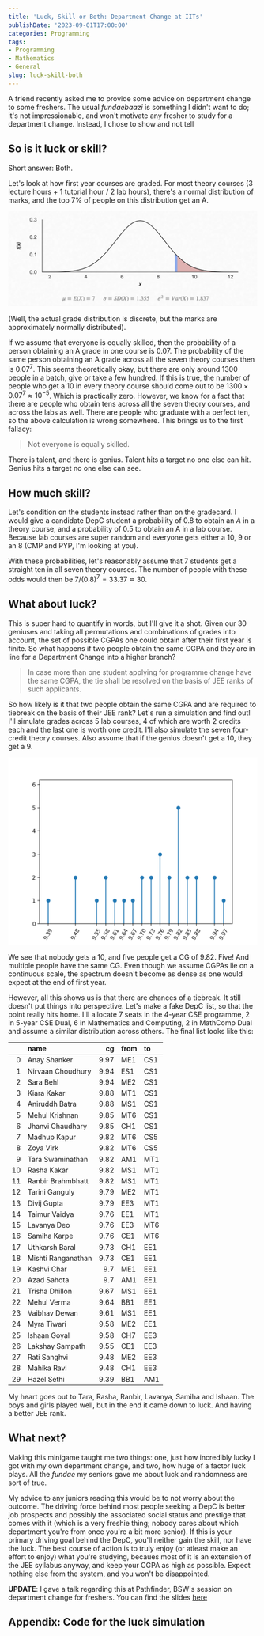```yaml
---
title: 'Luck, Skill or Both: Department Change at IITs'
publishDate: '2023-09-01T17:00:00'
categories: Programming
tags:
- Programming
- Mathematics
- General
slug: luck-skill-both
---
```


A friend recently asked me to provide some advice on department change to some
freshers. The usual _fundaebaazi_ is something I didn't want to do; it's not 
impressionable, and won't motivate any fresher to study for a department change.
Instead, I chose to show and not tell

## So is it luck or skill?

Short answer: Both.

Let's look at how first year courses are graded. For most theory courses 
(3 lecture hours + 1 tutorial hour / 2 lab hours), there's a normal distribution
of marks, and the top 7% of people on this distribution get an A. 

![normal distribution](/articles/2023/res/normal_grades.png)

(Well, the actual grade distribution is discrete, but the marks are 
approximately normally distributed).

If we assume that everyone is equally skilled, then the probability of a person
obtaining an A grade in one course is $0.07$. The probability of the same 
person obtaining an A grade across all the seven theory courses then is $0.07^{7}$.
This seems theoretically okay, but there are only around 1300 people in a batch,
give or take a few hundred. If this is true, the number of people who get a 10 
in every theory course should come out to be $1300 \times 0.07^{7} \approx 10^{-5}$.
Which is practically zero. However, we know for a fact that there are people
who obtain tens across all the seven theory courses, and across the labs as well.
There are people who graduate with a perfect ten, so the above calculation is 
wrong somewhere. This brings us to the first fallacy:

> Not everyone is equally skilled.

There is talent, and there is genius. Talent hits a target no one else can hit.
Genius hits a target no one else can see. 

## How much skill?

Let's condition on the students instead rather than on the gradecard. I would
give a candidate DepC student a probability of $0.8$ to obtain an $A$ in a
theory course, and a probability of $0.5$ to obtain an A in a lab course.
Because lab courses are super random and everyone gets either a 10, 9 or an 8
(CMP and PYP, I'm looking at you). 

With these probabilities, let's reasonably assume that $7$ students get a 
straight ten in all seven theory courses. The number of people with these 
odds would then be $7 / (0.8)^{7} = 33.37 \approx 30$. 

## What about luck?

This is super hard to quantify in words, but I'll give it a shot. Given our 
30 geniuses and taking all permutations and combinations of grades into
account, the set of possible CGPAs one could obtain after their first year is
finite. So what happens if two people obtain the same CGPA and they are in line
for a Department Change into a higher branch?

> In case more than one student applying for programme change have the same
> CGPA, the tie shall be resolved on the basis of JEE ranks of such applicants.

So how likely is it that two people obtain the same CGPA and are required to 
tiebreak on the basis of their JEE rank? Let's run a simulation and find out!
I'll simulate grades across 5 lab courses, 4 of which are worth 2 credits each 
and the last one is worth one credit. I'll also simulate the seven four-credit
theory courses. Also assume that if the genius doesn't get a 10, they get a 9.

![cgs](/articles/2023/res/cgs.png)

We see that nobody gets a 10, and five people get a CG of 9.82. Five! And 
multiple people have the same CG. Even though we assume CGPAs lie on a
continuous scale, the spectrum doesn't become as dense as one would expect 
at the end of first year. 

However, all this shows us is that there are chances of a tiebreak. It still
doesn't put things into perspective. Let's make a fake DepC list, so that the
point really hits home. I'll allocate 7 seats in the 4-year CSE programme, 
2 in 5-year CSE Dual, 6 in Mathematics and Computing, 2 in MathComp Dual and 
assume a similar distribution across others. The final list looks like this:

|    | name               |   cg | from   | to   |
|---:|:-------------------|-----:|:-------|:-----|
|  0 | Anay Shanker       | 9.97 | ME1    | CS1  |
|  1 | Nirvaan Choudhury  | 9.94 | ES1    | CS1  |
|  2 | Sara Behl          | 9.94 | ME2    | CS1  |
|  3 | Kiara Kakar        | 9.88 | MT1    | CS1  |
|  4 | Aniruddh Batra     | 9.88 | MS1    | CS1  |
|  5 | Mehul Krishnan     | 9.85 | MT6    | CS1  |
|  6 | Jhanvi Chaudhary   | 9.85 | CH1    | CS1  |
|  7 | Madhup Kapur       | 9.82 | MT6    | CS5  |
|  8 | Zoya Virk          | 9.82 | MT6    | CS5  |
|  9 | Tara Swaminathan   | 9.82 | AM1    | MT1  |
| 10 | Rasha Kakar        | 9.82 | MS1    | MT1  |
| 11 | Ranbir Brahmbhatt  | 9.82 | MS1    | MT1  |
| 12 | Tarini Ganguly     | 9.79 | ME2    | MT1  |
| 13 | Divij Gupta        | 9.79 | EE3    | MT1  |
| 14 | Taimur Vaidya      | 9.76 | EE1    | MT1  |
| 15 | Lavanya Deo        | 9.76 | EE3    | MT6  |
| 16 | Samiha Karpe       | 9.76 | CE1    | MT6  |
| 17 | Uthkarsh Baral     | 9.73 | CH1    | EE1  |
| 18 | Mishti Ranganathan | 9.73 | CE1    | EE1  |
| 19 | Kashvi Char        | 9.7  | ME1    | EE1  |
| 20 | Azad Sahota        | 9.7  | AM1    | EE1  |
| 21 | Trisha Dhillon     | 9.67 | MS1    | EE1  |
| 22 | Mehul Verma        | 9.64 | BB1    | EE1  |
| 23 | Vaibhav Dewan      | 9.61 | MS1    | EE1  |
| 24 | Myra Tiwari        | 9.58 | ME2    | EE1  |
| 25 | Ishaan Goyal       | 9.58 | CH7    | EE3  |
| 26 | Lakshay Sampath    | 9.55 | CE1    | EE3  |
| 27 | Rati Sanghvi       | 9.48 | ME2    | EE3  |
| 28 | Mahika Ravi        | 9.48 | CH1    | EE3  |
| 29 | Hazel Sethi        | 9.39 | BB1    | AM1  |

My heart goes out to Tara, Rasha, Ranbir, Lavanya, Samiha and Ishaan. The boys
and girls played well, but in the end it came down to luck. And having a better
JEE rank.

## What next?

Making this minigame taught me two things: one, just how incredibly lucky I got
with my own department change, and two, how huge of a factor luck plays. All 
the _fundae_ my seniors gave me about luck and randomness are sort of true. 

My advice to any juniors reading this would be to not worry about the outcome.
The driving force behind most people seeking a DepC is better job prospects 
and possibly the associated social status and prestige that comes with it (which 
is a very freshie thing; nobody cares about which department you're from once
you're a bit more senior). If this is your primary driving goal behind the DepC,
you'll neither gain the skill, nor have the luck. The best course of action 
is to truly enjoy (or atleast make an effort to enjoy) what you're studying,
becaues most of it is an extension of the JEE syllabus anyway, and keep your
CGPA as high as possible. Expect nothing else from the system, and you won't 
be disappointed.

**UPDATE**: I gave a talk regarding this at Pathfinder, BSW's session on 
department change for freshers. You can find the slides [here](https://docs.google.com/presentation/d/1-rP4ywexFtNwoUgRlthBNI2sa9NAWtWpvz_9uhUDPCI/edit?usp=sharing) 

## Appendix: Code for the luck simulation

<script src="https://gist.github.com/Aniruddha-Deb/774da08070d45f5d050c76673523c3b6.js"></script>

